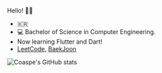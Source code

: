 Hello! 👋🏼
- 🇰🇷
- 💻 Bachelor of Science in Computer Engineering. 
- Now learning Flutter and Dart!
- [LeetCode](https://leetcode.com/Coaspe/), [BaekJoon](https://www.acmicpc.net/user/aspalt85)

![Coaspe's GitHub stats](https://github-readme-stats.vercel.app/api?username=Coaspe&theme=dark&show_icons=true)
